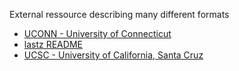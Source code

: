 External ressource describing many different formats

   * [UCONN - University of Connecticut](https://bioinformatics.uconn.edu/resources-and-events/tutorials-2/file-formats-tutorial/)
   * [lastz README](http://www.bx.psu.edu/~rsharris/lastz/newer/README.lastz-1.02.40.html#formats)
   * [UCSC - University of California, Santa Cruz](https://genome.ucsc.edu/FAQ/FAQformat.html)
